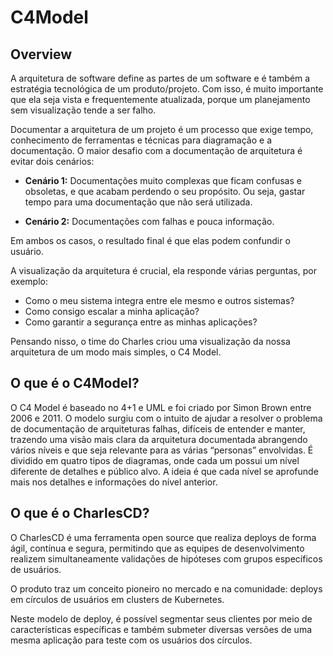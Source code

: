 # **C4Model**

## **Overview**

A arquitetura de software define as partes de um software e é também a estratégia tecnológica de um produto/projeto. Com isso, é muito importante que ela seja vista e frequentemente atualizada, porque um planejamento sem visualização tende a ser falho. 

Documentar a arquitetura de um projeto é um processo que exige tempo, conhecimento de ferramentas e técnicas para diagramação e a documentação. O maior desafio com a documentação de arquitetura é evitar dois cenários:

- **Cenário 1:** Documentações muito complexas que ficam confusas e obsoletas, e que acabam perdendo o seu propósito. Ou seja, gastar tempo para uma documentação que não será utilizada.

- **Cenário 2:** Documentações com falhas e pouca informação. 

Em ambos os casos, o resultado final é que elas podem confundir o usuário. 


A visualização da arquitetura é crucial, ela responde várias perguntas, por exemplo: 
- Como o meu sistema integra entre ele mesmo e outros sistemas? 
- Como consigo escalar a minha aplicação? 
- Como garantir a segurança entre as minhas aplicações?

Pensando nisso, o time do Charles criou uma visualização da nossa arquitetura de um modo mais simples, o C4 Model.

## **O que é o C4Model?**

 O C4 Model é baseado no 4+1 e UML e foi criado por Simon Brown entre 2006 e 2011. O modelo surgiu com o intuito de ajudar a resolver o problema de documentação de arquiteturas falhas, difíceis de entender e manter, trazendo uma visão mais clara da arquitetura documentada abrangendo vários níveis e que seja relevante para as várias “personas” envolvidas. 
 É dividido em quatro tipos de diagramas, onde cada um possui um nível diferente de detalhes e público alvo. A ideia é que cada nível se aprofunde mais nos detalhes e informações do nível anterior. 


## **O que é o CharlesCD?**

O CharlesCD é uma ferramenta open source que realiza deploys de forma ágil, contínua e segura, permitindo que as equipes de desenvolvimento realizem simultaneamente validações de hipóteses com grupos específicos de usuários. 

O produto traz um conceito pioneiro no mercado e na comunidade: deploys em círculos de usuários em clusters de Kubernetes. 

Neste modelo de deploy, é possível segmentar seus clientes por meio de características específicas e também submeter diversas versões de uma mesma aplicação para teste com os usuários dos círculos. 